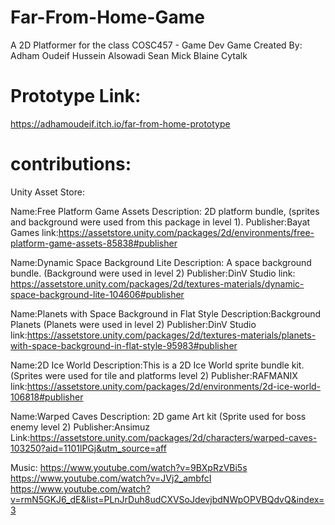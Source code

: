 # Far-From-Home-Game

A 2D Platformer for the class COSC457 - Game Dev
Game Created By:
Adham Oudeif
Hussein Alsowadi
Sean Mick
Blaine Cytalk

# Prototype Link:

https://adhamoudeif.itch.io/far-from-home-prototype

# contributions:

Unity Asset Store:

Name:Free Platform Game Assets
Description: 2D platform bundle, (sprites and background were used from this package in level 1).
Publisher:Bayat Games
link:https://assetstore.unity.com/packages/2d/environments/free-platform-game-assets-85838#publisher

Name:Dynamic Space Background Lite
Description: A space background bundle. (Background were used in level 2)
Publisher:DinV Studio
link: https://assetstore.unity.com/packages/2d/textures-materials/dynamic-space-background-lite-104606#publisher

Name:Planets with Space Background in Flat Style
Description:Background Planets (Planets were used in level 2)
Publisher:DinV Studio
link:https://assetstore.unity.com/packages/2d/textures-materials/planets-with-space-background-in-flat-style-95983#publisher

Name:2D Ice World
Description:This is a 2D Ice World sprite bundle kit. (Sprites were used for tile and platforms level 2)
Publisher:RAFMANIX
link:https://assetstore.unity.com/packages/2d/environments/2d-ice-world-106818#publisher

Name:Warped Caves
Description: 2D game Art kit (Sprite used for boss enemy level 2)
Publisher:Ansimuz
Link:https://assetstore.unity.com/packages/2d/characters/warped-caves-103250?aid=1101lPGj&utm_source=aff

Music:
https://www.youtube.com/watch?v=9BXpRzVBi5s
https://www.youtube.com/watch?v=JVj2_ambfcI
https://www.youtube.com/watch?v=rmN5GKJ6_dE&list=PLnJrDuh8udCXVSoJdevjbdNWpOPVBQdvQ&index=3
